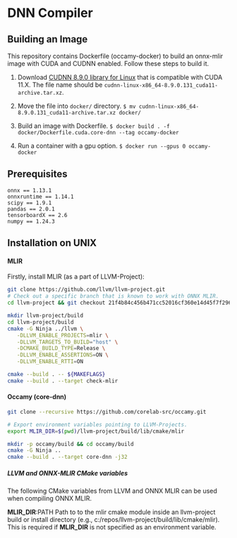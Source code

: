 # DNN Compiler

## Building an Image
This repository contains Dockerfile (occamy-docker) to build an onnx-mlir image with CUDA and CUDNN enabled. Follow these steps to build it.

1. Download [CUDNN 8.9.0 library for Linux](https://developer.nvidia.com/cudnn) that is compatible with CUDA 11.X. The file name should be `cudnn-linux-x86_64-8.9.0.131_cuda11-archive.tar.xz`.

2. Move the file into `docker/` directory. `$ mv cudnn-linux-x86_64-8.9.0.131_cuda11-archive.tar.xz docker/`

3. Build an image with Dockerfile. `$ docker build . -f docker/Dockerfile.cuda.core-dnn --tag occamy-docker`

4. Run a container with a gpu option. `$ docker run --gpus 0 occamy-docker`

## Prerequisites

```
onnx == 1.13.1
onnxruntime == 1.14.1
scipy == 1.9.1
pandas == 2.0.1
tensorboardX == 2.6
numpy == 1.24.3
```

## Installation on UNIX

#### MLIR
Firstly, install MLIR (as a part of LLVM-Project):

``` bash
git clone https://github.com/llvm/llvm-project.git
# Check out a specific branch that is known to work with ONNX MLIR.
cd llvm-project && git checkout 21f4b84c456b471cc52016cf360e14d45f7f2960 && cd ..
```

``` bash
mkdir llvm-project/build
cd llvm-project/build
cmake -G Ninja ../llvm \
   -DLLVM_ENABLE_PROJECTS=mlir \
   -DLLVM_TARGETS_TO_BUILD="host" \
   -DCMAKE_BUILD_TYPE=Release \
   -DLLVM_ENABLE_ASSERTIONS=ON \
   -DLLVM_ENABLE_RTTI=ON

cmake --build . -- ${MAKEFLAGS}
cmake --build . --target check-mlir
```

#### Occamy (core-dnn)

```bash
git clone --recursive https://github.com/corelab-src/occamy.git

# Export environment variables pointing to LLVM-Projects.
export MLIR_DIR=$(pwd)/llvm-project/build/lib/cmake/mlir

mkdir -p occamy/build && cd occamy/build
cmake -G Ninja ..
cmake --build . --target core-dnn -j32
```

##### LLVM and ONNX-MLIR CMake variables

The following CMake variables from LLVM and ONNX MLIR can be used when compiling ONNX MLIR.

**MLIR_DIR**:PATH
  Path to to the mlir cmake module inside an llvm-project build or install directory (e.g., c:/repos/llvm-project/build/lib/cmake/mlir).
  This is required if **MLIR_DIR** is not specified as an environment variable.



